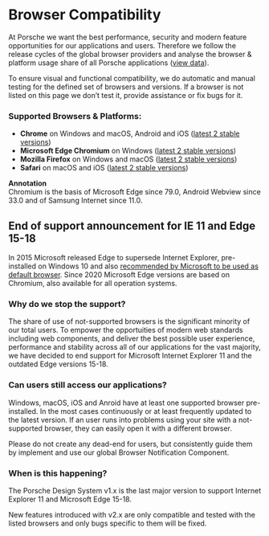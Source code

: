 # Browser Compatibility

At Porsche we want the best performance, security and modern feature opportunities for our  applications and users. Therefore we follow the release cycles of the global browser providers and analyse the browser & platform usage share of all Porsche applications ([view data](https://datastudio.google.com/open/1kMBbEg9F79q_QOg2zFtz52I_S85Fy47b)).

To ensure visual and functional compatibility, we do automatic and manual testing for the defined set of browsers and versions. If a browser is not listed on this page we don’t test it, provide assistance or fix bugs for it.

### Supported Browsers & Platforms:

* **Chrome** on Windows and macOS, Android and iOS ([latest 2 stable versions](https://en.wikipedia.org/wiki/Google_Chrome_version_history))
* **Microsoft Edge Chromium** on Windows ([latest 2 stable versions](https://en.wikipedia.org/wiki/Microsoft_Edge#Release_history))
* **Mozilla Firefox** on Windows and macOS ([latest 2 stable versions](https://en.wikipedia.org/wiki/Firefox_version_history))
* **Safari** on macOS and iOS ([latest 2 stable versions](https://en.wikipedia.org/wiki/Safari_version_history#Safari_13))

**Annotation**  
Chromium is the basis of Microsoft Edge since 79.0, Android Webview since 33.0 and of Samsung Internet since 11.0.

## End of support announcement for IE 11 and Edge 15-18

In 2015 Microsoft released Edge to supersede Internet Explorer, pre-installed on Windows 10 and also [recommended by Microsoft to be used as default browser](https://docs.microsoft.com/de-de/lifecycle/faq/internet-explorer-microsoft-edge). Since 2020 Microsoft Edge versions are based on Chromium, also available for all operation systems.

### Why do we stop the support?
The share of use of not-supported browsers is the significant minority of our total users. To empower the opportuities of modern web standards including web components, and deliver the best possible user experience, performance and stability across all of our applications for the vast majority, we have decided to end support for Microsoft Internet Explorer 11 and the outdated Edge versions 15-18.

### Can users still access our applications?
Windows, macOS, iOS and Anroid have at least one supported browser pre-installed. In the most cases continuously or at least frequently updated to the latest version. If an user runs into problems using your site with a not-supported browser, they can easily open it with a different browser.

Please do not create any dead-end for users, but consistently guide them by implement and use our global Browser Notification Component.

### When is this happening?

The Porsche Design System v1.x is the last major version to support Internet Explorer 11 and Microsoft Edge 15-18. 

New features introduced with v2.x are only compatible and tested with the listed browsers and only bugs specific to them will be fixed.